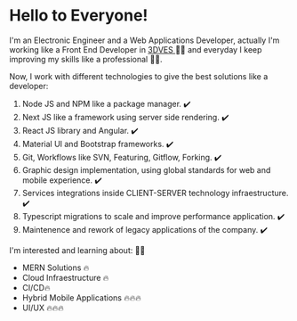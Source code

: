 # Hello to Everyone!

I'm an Electronic Engineer and a Web Applications Developer, actually I'm working like a Front End Developer in [ 3DVES ](https://www.3dves.com/index.php/en/) 👨‍💻 and everyday I keep improving my skills like a professional 🚀🚀.

Now, I work with different technologies to give the best solutions like a developer:

1. Node JS and NPM like a package manager. ✔️
2. Next JS like a framework using server side rendering. ✔️
3. React JS library and Angular. ✔️
4. Material UI and Bootstrap frameworks. ✔️
5. Git, Workflows like SVN, Featuring, Gitflow, Forking. ✔️
6. Graphic design implementation, using global standards for web and mobile experience. ✔️
7. Services integrations inside CLIENT-SERVER technology infraestructure. ✔️
8. Typescript migrations to scale and improve performance application. ✔️ 
9. Maintenence and rework of legacy applications of the company. ✔️

I'm interested and learning about: 👨‍🚀 
 - MERN Solutions 🔥
 - Cloud Infraestructure 🔥
 - CI/CD🔥
 - Hybrid Mobile Applications 🔥🔥🔥
 - UI/UX 🔥🔥🔥

<!--
**JesusMezaOrozco/JesusMezaOrozco** is a ✨ _special_ ✨ repository because its `README.md` (this file) appears on your GitHub profile.

Here are some ideas to get you started:

- 🔭 I’m currently working on ...
- 🌱 I’m currently learning ...
- 👯 I’m looking to collaborate on ...
- 🤔 I’m looking for help with ...
- 💬 Ask me about ...
- 📫 How to reach me: ...
- 😄 Pronouns: ...
- ⚡ Fun fact: ...
-->
